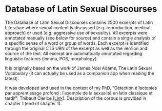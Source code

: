 # Database of Latin Sexual Discourses

The Database of Latin Sexual Discourses contains 2500 excerpts of Latin Literature where sexual content is discussed (e.g. reproduction, medical approach) or used (e.g. aggressive use of sexuality). All excerpts were annotated manually (see below for source) and contain a single analysis of a specific sense of a word or group of words. Each excerpt is identified through the original CTS URN of the excerpt as well as the version and source of the text. All excerpt are automatically annotated regarding linguistic features (lemma, POS, morphology).

It is originally based on the work of James Noel Adams, The Latin Sexual Vocabulary (it can actually be used as a companion app when reading the latest).

It was developed and used in the context of my PhD, "Détection d'isotopies par apprentissage profond : l'exemple de la sexualité en latin classique et tardif", Thibault Clerice [[Link](https://www.theses.fr/2022LYSE3007)]. Description of the corpus is provided in chapter 1 (end of chapter 1).
